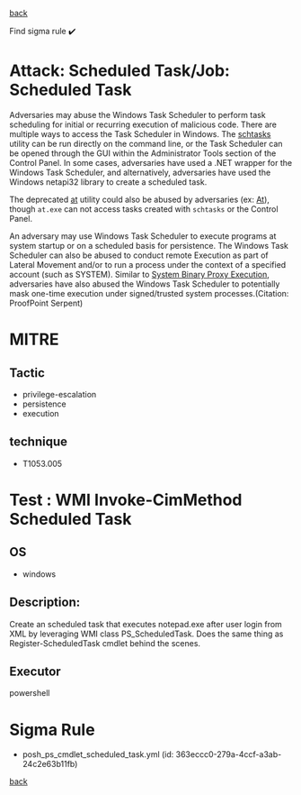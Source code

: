 
[back](../index.md)

Find sigma rule :heavy_check_mark: 

# Attack: Scheduled Task/Job: Scheduled Task 

Adversaries may abuse the Windows Task Scheduler to perform task scheduling for initial or recurring execution of malicious code. There are multiple ways to access the Task Scheduler in Windows. The [schtasks](https://attack.mitre.org/software/S0111) utility can be run directly on the command line, or the Task Scheduler can be opened through the GUI within the Administrator Tools section of the Control Panel. In some cases, adversaries have used a .NET wrapper for the Windows Task Scheduler, and alternatively, adversaries have used the Windows netapi32 library to create a scheduled task.

The deprecated [at](https://attack.mitre.org/software/S0110) utility could also be abused by adversaries (ex: [At](https://attack.mitre.org/techniques/T1053/002)), though <code>at.exe</code> can not access tasks created with <code>schtasks</code> or the Control Panel.

An adversary may use Windows Task Scheduler to execute programs at system startup or on a scheduled basis for persistence. The Windows Task Scheduler can also be abused to conduct remote Execution as part of Lateral Movement and/or to run a process under the context of a specified account (such as SYSTEM). Similar to [System Binary Proxy Execution](https://attack.mitre.org/techniques/T1218), adversaries have also abused the Windows Task Scheduler to potentially mask one-time execution under signed/trusted system processes.(Citation: ProofPoint Serpent)

# MITRE
## Tactic
  - privilege-escalation
  - persistence
  - execution


## technique
  - T1053.005


# Test : WMI Invoke-CimMethod Scheduled Task
## OS
  - windows


## Description:
Create an scheduled task that executes notepad.exe after user login from XML by leveraging WMI class PS_ScheduledTask. Does the same thing as Register-ScheduledTask cmdlet behind the scenes.


## Executor
powershell

# Sigma Rule
 - posh_ps_cmdlet_scheduled_task.yml (id: 363eccc0-279a-4ccf-a3ab-24c2e63b11fb)



[back](../index.md)
